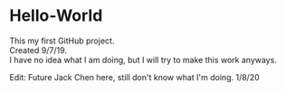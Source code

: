 # Hello-World
This my first GitHub project.  
Created 9/7/19.  
I have no idea what I am doing, but I will try to make this work anyways.  

Edit: Future Jack Chen here, still don't know what I'm doing. 1/8/20
